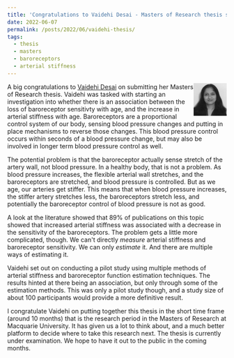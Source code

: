 ```yaml
---
title: 'Congratulations to Vaidehi Desai - Masters of Research thesis submitted on the links between blood pressure regulation through the baroreceptors and arterial stiffness'
date: 2022-06-07
permalink: /posts/2022/06/vaidehi-thesis/
tags:
  - thesis
  - masters
  - baroreceptors
  - arterial stiffness
---
```


<img src="../images/people_vaidehi_desai_gs.jpg" alt="Photo of Vaidehi Desai" title="Vaidehi Desai just submitted her Masters of Research thesis." width="15%" align="right"/>A big congratulations to [Vaidehi Desai](https://butlin.github.io//team/) on submitting her Masters of Research thesis. Vaidehi was tasked with starting an investigation into whether there is an association between the loss of baroreceptor sensitivty with age, and the increase in arterial stiffness with age. Baroreceptors are a proportional control system of our body, sensing blood pressure changes and putting in place mechanisms to reverse those changes. This blood pressure control occurs within seconds of a blood pressure change, but may also be involved in longer term blood pressure control as well.

The potential problem is that the baroreceptor actually sense stretch of the artery wall, not blood pressure. In a healthy body, that is not a problem. As blood pressure increases, the flexible arterial wall stretches, and the baroreceptors are stretched, and blood pressure is controlled. But as we age, our arteries get stiffer. This means that when blood pressure increases, the stiffer artery stretches less, the baroreceptors stretch less, and potentially the baroreceptor control of blood pressure is not as good.

A look at the literature showed that 89% of publications on this topic showed that increased arterial stiffness was associated with a decrease in the sensitivity of the baroreceptors. The problem gets a little more complicated, though. We can't directly *measure* arterial stiffness and baroreceptor sensitivity. We can only *estimate* it. And there are multiple ways of estimating it.

Vaidehi set out on conducting a pilot study using multiple methods of arterial stiffness and baroreceptor function estimation techniques. The results hinted at there being an association, but only through some of the estimation methods. This was only a pilot study though, and a study size of about 100 participants would provide a more definitive result.

I congratulate Vaidehi on putting together this thesis in the short time frame (around 10 months) that is the research period in the Masters of Research at Macquarie University. It has given us a lot to think about, and a much better platform to decide where to take this research next. The thesis is currently under examination. We hope to have it out to the public in the coming months.

